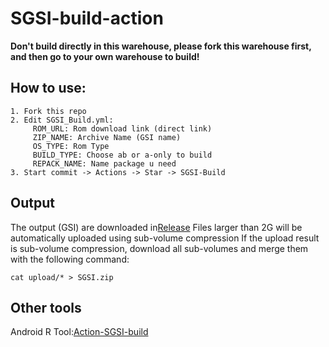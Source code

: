 # SGSI-build-action
**Don't build directly in this warehouse, please fork this warehouse first, and then go to your own warehouse to build!**

## How to use:
```
1. Fork this repo
2. Edit SGSI_Build.yml:
     ROM_URL: Rom download link (direct link)
     ZIP_NAME: Archive Name (GSI name)
     OS_TYPE: Rom Type  
     BUILD_TYPE: Choose ab or a-only to build
     REPACK_NAME: Name package u need
3. Start commit -> Actions -> Star -> SGSI-Build
```
 
## Output
The output (GSI) are downloaded in[Release](../../releases) 
Files larger than 2G will be automatically uploaded using sub-volume compression
If the upload result is sub-volume compression, download all sub-volumes and merge them with the following command: 
```
cat upload/* > SGSI.zip
```

## Other tools
Android R Tool:[Action-SGSI-build](https://github.com/XayahSuSuSu/Action-SGSI-build)
